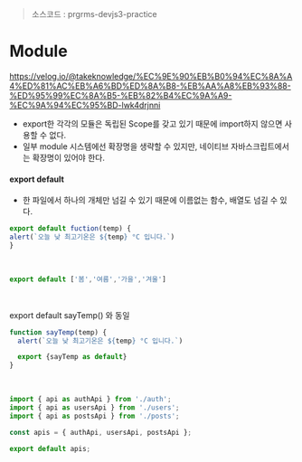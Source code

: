 > 소스코드 : prgrms-devjs3-practice

# Module

https://velog.io/@takeknowledge/%EC%9E%90%EB%B0%94%EC%8A%A4%ED%81%AC%EB%A6%BD%ED%8A%B8-%EB%AA%A8%EB%93%88-%ED%95%99%EC%8A%B5-%EB%82%B4%EC%9A%A9-%EC%9A%94%EC%95%BD-lwk4drjnni

- export한 각각의 모듈은 독립된 Scope를 갖고 있기 때문에 import하지 않으면 사용할 수 없다.
- 일부 module 시스템에선 확장명을 생략할 수 있지만, 네이티브 자바스크립트에서는 확장명이 있어야 한다.

#### export default
- 한 파일에서 하나의 개체만 넘길 수 있기 때문에 이름없는 함수, 배열도 넘길 수 있다.
```js
export default fuction(temp) {
alert(`오늘 낮 최고기온은 ${temp} °C 입니다.`)
} 
```

<br/>

```js
export default ['봄','여름','가을','겨울']
```

<br/>

export default sayTemp() 와 동일
```js
function sayTemp(temp) {
  alert(`오늘 낮 최고기온은 ${temp} °C 입니다.`)

  export {sayTemp as default}
}
```

<br/>

```js
import { api as authApi } from './auth';
import { api as usersApi } from './users';
import { api as postsApi } from './posts';

const apis = { authApi, usersApi, postsApi };

export default apis;
```